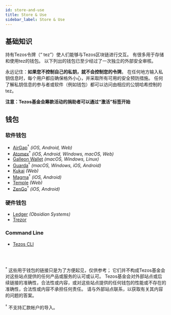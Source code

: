 ```yaml
---
id: store-and-use
title: Store & Use
sidebar_label: Store & Use
---
```


## 基础知识

持有Tezos令牌（“ tez”）使人们能够与Tezos区块链进行交互。 有很多用于存储和使用tez的钱包。 以下列出的钱包已至少经过了一次独立的外部安全审核。

永远记住：**如果您不控制自己的私钥，就不会控制您的令牌**。 在任何地方输入私钥信息时，每个用户都应确保格外小心，并采取所有可用的安全预防措施。 任何了解私钥信息的参与者或软件（例如钱包）都可以访问由相应的公钥哈希控制的tez。

**注意：Tezos基金会筹款活动的捐助者可以通过“激活”标签开始**

## 钱包

### 软件钱包

- [AirGap](https://airgap.it/ "Airgap")<sup>†</sup> *(iOS, Android, Web)*
- [Atomex](https://atomex.me/ "Atomex")<sup>†</sup> *(iOS, Android, Windows, macOS, Web)*
- [Galleon Wallet](https://cryptonomic.tech/galleon.html "Galleon Wallet") *(macOS, Windows, Linux)*
- [Guarda](https://guarda.com/ "Guarda")<sup>†</sup>  *(macOS, Windows, iOS, Android)*
- [Kukai](https://wallet.kukai.app/ "Kukai") *(Web)*
- [Magma](https://magmawallet.io/ "Magma")<sup>†</sup> *(iOS, Android)*
- [Temple](https://templewallet.com/ "Temple") *(Web)*
- [ZenGo](https://www.zengo.com/)<sup>†</sup>  *(iOS, Android)*

### 硬件钱包

- [Ledger](https://www.ledger.com/ "Ledger") *(Obsidian Systems)*
- [Trezor](https://trezor.io/ "Trezor")

### Command Line
- [Tezos CLI](https://tezos.gitlab.io/shell/cli-commands.html "Tezos CLI")

<br />
<br />

<sup>*</sup> 这些用于钱包的链接只是为了方便起见，仅供参考； 它们并不构成Tezos基金会对这些站点提供的任何产品或服务的认可或认可。 Tezos基金会对外部站点或后续链接的准确性，合法性或内容，或对这些站点提供的任何钱包的性能或不存在的准确性，合法性或内容不承担任何责任。 请与外部站点联系，以获取有关其内容的问题的答案。
<br />
<br />
<sup>†</sup> 不支持汇款帐户的导入。
